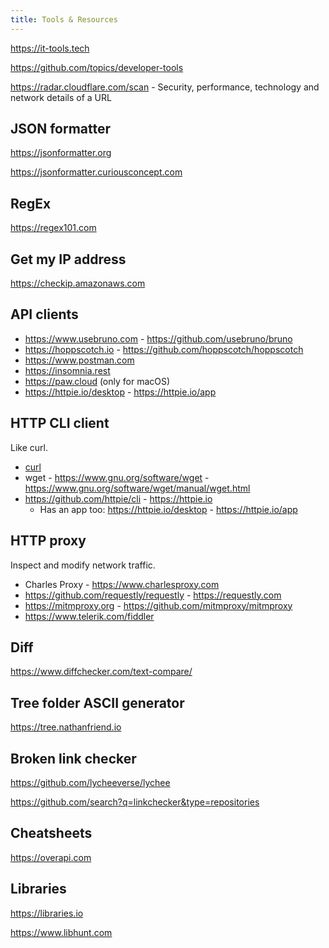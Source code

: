```yaml
---
title: Tools & Resources
---
```


https://it-tools.tech

https://github.com/topics/developer-tools

https://radar.cloudflare.com/scan - Security, performance, technology and network details of a URL

## JSON formatter

https://jsonformatter.org

https://jsonformatter.curiousconcept.com

## RegEx

https://regex101.com

## Get my IP address

https://checkip.amazonaws.com

## API clients

- https://www.usebruno.com - https://github.com/usebruno/bruno
- https://hoppscotch.io - https://github.com/hoppscotch/hoppscotch
- https://www.postman.com
- https://insomnia.rest
- https://paw.cloud (only for macOS)
- https://httpie.io/desktop - https://httpie.io/app

## HTTP CLI client

Like curl.

- [curl](/cli/curl)
- wget - https://www.gnu.org/software/wget - https://www.gnu.org/software/wget/manual/wget.html
- https://github.com/httpie/cli - https://httpie.io
  - Has an app too: https://httpie.io/desktop - https://httpie.io/app

## HTTP proxy

Inspect and modify network traffic.

- Charles Proxy - https://www.charlesproxy.com
- https://github.com/requestly/requestly - https://requestly.com
- https://mitmproxy.org - https://github.com/mitmproxy/mitmproxy
- https://www.telerik.com/fiddler

## Diff

https://www.diffchecker.com/text-compare/

## Tree folder ASCII generator

https://tree.nathanfriend.io

## Broken link checker

https://github.com/lycheeverse/lychee

https://github.com/search?q=linkchecker&type=repositories

## Cheatsheets

https://overapi.com

## Libraries

https://libraries.io

https://www.libhunt.com
